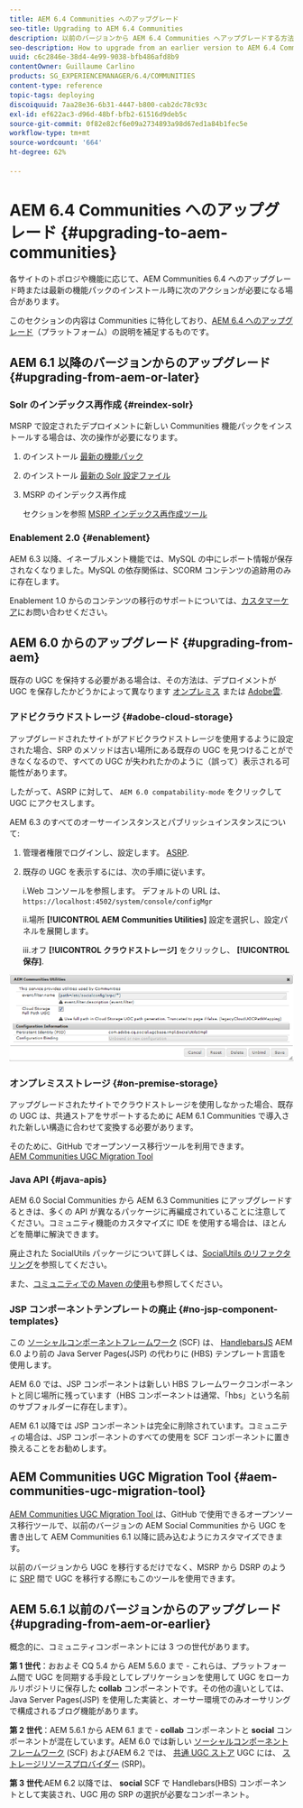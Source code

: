 ```yaml
---
title: AEM 6.4 Communities へのアップグレード
seo-title: Upgrading to AEM 6.4 Communities
description: 以前のバージョンから AEM 6.4 Communities へアップグレードする方法
seo-description: How to upgrade from an earlier version to AEM 6.4 Communities
uuid: c6c2846e-38d4-4e99-9038-bfb486afd8b9
contentOwner: Guillaume Carlino
products: SG_EXPERIENCEMANAGER/6.4/COMMUNITIES
content-type: reference
topic-tags: deploying
discoiquuid: 7aa28e36-6b31-4447-b800-cab2dc78c93c
exl-id: ef622ac3-d96d-48bf-bfb2-61516d9deb5c
source-git-commit: 0f82e82cf6e09a2734893a98d67ed1a84b1fec5e
workflow-type: tm+mt
source-wordcount: '664'
ht-degree: 62%

---
```


# AEM 6.4 Communities へのアップグレード {#upgrading-to-aem-communities}

各サイトのトポロジや機能に応じて、AEM Communities 6.4 へのアップグレード時または最新の機能パックのインストール時に次のアクションが必要になる場合があります。

このセクションの内容は Communities に特化しており、[AEM 6.4 へのアップグレード](../../help/sites-deploying/upgrade.md)（プラットフォーム）の説明を補足するものです。

## AEM 6.1 以降のバージョンからのアップグレード {#upgrading-from-aem-or-later}

### Solr のインデックス再作成 {#reindex-solr}

MSRP で設定されたデプロイメントに新しい Communities 機能パックをインストールする場合は、次の操作が必要になります。

1. のインストール [最新の機能パック](deploy-communities.md#latestfeaturepack)
2. のインストール [最新の Solr 設定ファイル](msrp.md#upgrading)
3. MSRP のインデックス再作成

   セクションを参照 [MSRP インデックス再作成ツール](msrp.md#msrp-reindex-tool)

### Enablement 2.0 {#enablement}

AEM 6.3 以降、イネーブルメント機能では、MySQL の中にレポート情報が保存されなくなりました。MySQL の依存関係は、SCORM コンテンツの追跡用のみに存在します。

Enablement 1.0 からのコンテンツの移行のサポートについては、[カスタマーケア](https://helpx.adobe.com/jp/marketing-cloud/contact-support.html)にお問い合わせください。

## AEM 6.0 からのアップグレード {#upgrading-from-aem}

既存の UGC を保持する必要がある場合は、その方法は、デプロイメントが UGC を保存したかどうかによって異なります [オンプレミス](#on-premise-storage) または [Adobe雲](#adobe-cloud-storage).

### アドビクラウドストレージ {#adobe-cloud-storage}

アップグレードされたサイトがアドビクラウドストレージを使用するように設定された場合、SRP のメソッドは古い場所にある既存の UGC を見つけることができなくなるので、すべての UGC が失われたかのように（誤って）表示される可能性があります。

したがって、ASRP に対して、 `AEM 6.0 compatability-mode` をクリックして UGC にアクセスします。

AEM 6.3 のすべてのオーサーインスタンスとパブリッシュインスタンスについて:

1. 管理者権限でログインし、設定します。 [ASRP](asrp.md).
1. 既存の UGC を表示するには、次の手順に従います。

   i.Web コンソールを参照します。 デフォルトの URL は、
   `https://localhost:4502/system/console/configMgr`

   ii.場所 **[!UICONTROL AEM Communities Utilities]** 設定を選択し、設定パネルを展開します。

   iii.オフ **[!UICONTROL クラウドストレージ]** をクリックし、 **[!UICONTROL 保存]**.

![chlimage_1-126](assets/chlimage_1-126.png)

### オンプレミスストレージ {#on-premise-storage}

アップグレードされたサイトでクラウドストレージを使用しなかった場合、既存の UGC は、共通ストアをサポートするために AEM 6.1 Communities で導入された新しい構造に合わせて変換する必要があります。

そのために、GitHub でオープンソース移行ツールを利用できます。\
[AEM Communities UGC Migration Tool](https://github.com/Adobe-Marketing-Cloud/communities-ugc-migration)

### Java API {#java-apis}

AEM 6.0 Social Communities から AEM 6.3 Communities にアップグレードするときは、多くの API が異なるパッケージに再編成されていることに注意してください。コミュニティ機能のカスタマイズに IDE を使用する場合は、ほとんどを簡単に解決できます。

廃止された SocialUtils パッケージについて詳しくは、[SocialUtils のリファクタリング](socialutils.md)を参照してください。

また、[コミュニティでの Maven の使用](maven.md)も参照してください。

### JSP コンポーネントテンプレートの廃止 {#no-jsp-component-templates}

この [ソーシャルコンポーネントフレームワーク](scf.md) (SCF) は、 [HandlebarsJS](https://handlebarsjs.com/) AEM 6.0 より前の Java Server Pages(JSP) の代わりに (HBS) テンプレート言語を使用します。

AEM 6.0 では、JSP コンポーネントは新しい HBS フレームワークコンポーネントと同じ場所に残っています（HBS コンポーネントは通常、「hbs」という名前のサブフォルダーに存在します）。

AEM 6.1 以降では JSP コンポーネントは完全に削除されています。コミュニティの場合は、JSP コンポーネントのすべての使用を SCF コンポーネントに置き換えることをお勧めします。

## AEM Communities UGC Migration Tool {#aem-communities-ugc-migration-tool}

[AEM Communities UGC Migration Tool ](https://github.com/Adobe-Marketing-Cloud/communities-ugc-migration)は、GitHub で使用できるオープンソース移行ツールで、以前のバージョンの AEM Social Communities から UGC を書き出して AEM Communities 6.1 以降に読み込むようにカスタマイズできます。

以前のバージョンから UGC を移行するだけでなく、MSRP から DSRP のように [SRP](working-with-srp.md) 間で UGC を移行する際にもこのツールを使用できます。

## AEM 5.6.1 以前のバージョンからのアップグレード {#upgrading-from-aem-or-earlier}

概念的に、コミュニティコンポーネントには 3 つの世代があります。

**第 1 世代**：おおよそ CQ 5.4 から AEM 5.6.0 まで - これらは、プラットフォーム間で UGC を同期する手段としてレプリケーションを使用して UGC をローカルリポジトリに保存した **collab** コンポーネントです。その他の違いとしては、Java Server Pages(JSP) を使用した実装と、オーサー環境でのみオーサリングで構成されるブログ機能があります。

**第 2 世代**：AEM 5.6.1 から AEM 6.1 まで - **collab** コンポーネントと **social** コンポーネントが混在しています。AEM 6.0 では新しい [ソーシャルコンポーネントフレームワーク](scf.md) (SCF) およびAEM 6.2 では、 [共通 UGC ストア](working-with-srp.md) UGC には、 [ストレージリソースプロバイダー](srp.md) (SRP)。

**第 3 世代**:AEM 6.2 以降では、 **social** SCF で Handlebars(HBS) コンポーネントとして実装され、UGC 用の SRP の選択が必要なコンポーネント。
